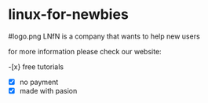 # linux-for-newbies
#logo.png
LNfN is a company that wants to help new users

for more information please check our website: 

-[x} free tutorials
-[x] no payment
-[x] made with pasion
